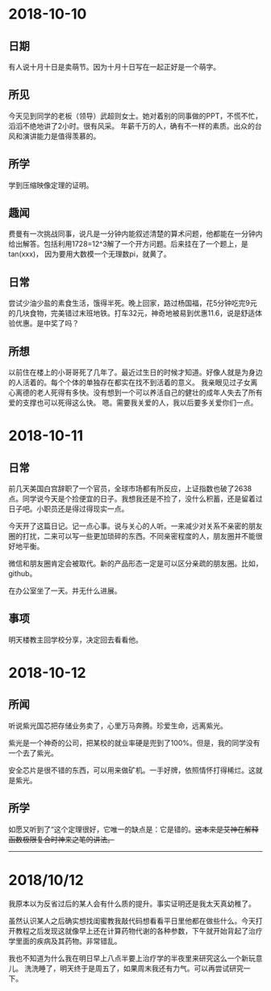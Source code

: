 # 2018-10-10
## 日期
有人说十月十日是卖萌节。因为十月十日写在一起正好是一个萌字。
## 所见
今天见到同学的老板（领导）武超则女士。她对着别的同事做的PPT，不慌不忙，滔滔不绝地讲了2小时。很有风采。
年薪千万的人，确有不一样的素质。出众的台风和演讲能力是值得羡慕的。
## 所学
学到压缩映像定理的证明。
## 趣闻
费曼有一次挑战同事，说凡是一分钟内能叙述清楚的算术问题，他都能在一分钟内给出解答。包括利用1728=12^3解了一个开方问题。后来挂在了一个题上，是tan(xxx)，
因为要用大数模一个无理数pi，就黄了。
## 日常
尝试少油少盐的素食生活，饿得半死。晚上回家，路过杨国福，花5分钟吃完9元的几块食物，完美错过末班地铁。打车32元，神奇地被易到优惠11.6，说是舒适体验优惠。是中奖了吗？
## 所想
以前住在楼上的小哥哥死了几年了。最近过生日的时候才知道。好像人就是为身边的人活着的。每个个体的单独存在都实在找不到活着的意义。
我亲眼见过子女离心离德的老人死得有多快。没有想到一个可以养活自己的健壮的成年人失去了所有爱的支撑也可以死得这么快。
嗯。需要我关爱的人，我以后要多关爱你们一点。

# 2018-10-11
## 日常
前几天美国白宫辞职了一个官员，全球市场都有所反应，上证指数也破了2638点。同学说今天是个捡便宜的日子。我想我还是不捡了，没什么积蓄，还是留着过日子吧。小职员还是得过得现实一点。

今天开了这篇日记。记一点心事。说与关心的人听。一来减少对关系不亲密的朋友圈的打扰，二来可以写一些更加琐碎的东西。不同亲密程度的人，朋友圈并不能很好地平衡。

微信和朋友圈肯定会被取代。新的产品形态一定是可以区分亲疏的朋友圈。比如，github。

在办公室坐了一天。并无什么进展。

## 事项
明天楼教主回学校分享，决定回去看看他。


# 2018-10-12
## 所闻
听说紫光国芯把存储业务卖了，心里万马奔腾。珍爱生命，远离紫光。

紫光是一个神奇的公司，把某校的就业率硬是兜到了100%。但是，我的同学没有一个去了紫光。

安全芯片是很不错的东西，可以用来做矿机。一手好牌，依照情怀打得稀烂。这就是紫光。

## 所学
如愿又听到了“这个定理很好，它唯一的缺点是：它是错的。~~这本来是艾神在解释函数极限复合时神来之笔的讲法。~~

***
# 2018/10/12
我原本以为反省过后的某人会有什么质的提升。事实证明还是我太天真幼稚了。

虽然认识某人之后确实想找闺蜜教我敲代码想看看平日里他都在做些什么。今天打开教程之后发现这就像早上还在计算药物代谢的各种参数，下午就开始背起了治疗学里面的疾病及其药物。非常错乱。

我也不知道为什么我在明日早上八点半要上治疗学的半夜里来研究这么一个新玩意儿。 洗洗睡了，明天终于是周五了，如果周末我还有力气。可以再尝试研究一下。


